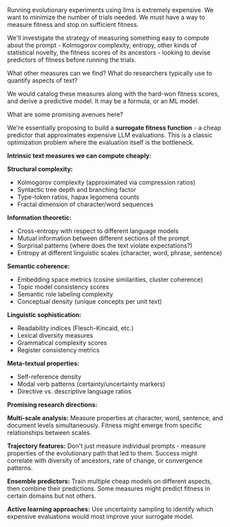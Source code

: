Running evolutionary experiments using llms is extremely expensive. We want to
minimize the number of trials needed. We must have a way to measure fitness and
stop on sufficient fitness.

We'll investigate the strategy of measuring something easy to compute about the
prompt - Kolmogorov complexity, entropy, other kinds of statistical novelty, the
fitness scores of its ancestors - looking to devise predictors of fitness before
running the trials.

What other measures can we find? What do researchers typically use to quantify aspects of text?

We would catalog these measures along with the hard-won fitness scores, and
derive a predictive model. It may be a formula, or an ML model.

What are some promising avenues here?

We're essentially proposing to build a **surrogate fitness function** - a cheap predictor that approximates expensive LLM evaluations. This is a classic optimization problem where the evaluation itself is the bottleneck.

**Intrinsic text measures we can compute cheaply:**

**Structural complexity:**
- Kolmogorov complexity (approximated via compression ratios)
- Syntactic tree depth and branching factor
- Type-token ratios, hapax legomena counts
- Fractal dimension of character/word sequences

**Information theoretic:**
- Cross-entropy with respect to different language models
- Mutual information between different sections of the prompt
- Surprisal patterns (where does the text violate expectations?)
- Entropy at different linguistic scales (character, word, phrase, sentence)

**Semantic coherence:**
- Embedding space metrics (cosine similarities, cluster coherence)
- Topic model consistency scores
- Semantic role labeling complexity
- Conceptual density (unique concepts per unit text)

**Linguistic sophistication:**
- Readability indices (Flesch-Kincaid, etc.)
- Lexical diversity measures
- Grammatical complexity scores
- Register consistency metrics

**Meta-textual properties:**
- Self-reference density
- Modal verb patterns (certainty/uncertainty markers)
- Directive vs. descriptive language ratios

**Promising research directions:**

**Multi-scale analysis:** Measure properties at character, word, sentence, and document levels simultaneously. Fitness might emerge from specific relationships between scales.

**Trajectory features:** Don't just measure individual prompts - measure properties of the evolutionary path that led to them. Success might correlate with diversity of ancestors, rate of change, or convergence patterns.

**Ensemble predictors:** Train multiple cheap models on different aspects, then combine their predictions. Some measures might predict fitness in certain domains but not others.

**Active learning approaches:** Use uncertainty sampling to identify which expensive evaluations would most improve your surrogate model.
